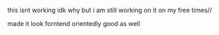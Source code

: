this isnt working idk why but i am still working on it on my free times// 

made it look forntend orientedly good as well
